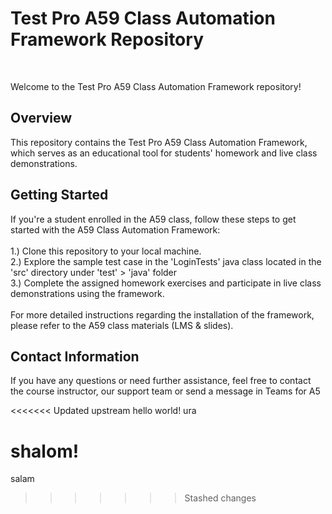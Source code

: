<h1>Test Pro A59 Class Automation Framework Repository</h1><br>

Welcome to the Test Pro A59 Class Automation Framework repository! <br>

<h2>Overview</h2>
This repository contains the Test Pro A59 Class Automation Framework, which serves as an educational tool for students' homework and live class demonstrations.

<h2>Getting Started</h2>
If you're a student enrolled in the A59 class, follow these steps to get started with the A59 Class Automation Framework:<br><br>
1.) Clone this repository to your local machine. <br>
2.) Explore the sample test case in the 'LoginTests' java class located in the 'src' directory under 'test' > 'java' folder <br>
3.) Complete the assigned homework exercises and participate in live class demonstrations using the framework. <br><br>
For more detailed instructions regarding the installation of the framework, please refer to the A59 class materials (LMS & slides).

<h2>Contact Information</h2>
If you have any questions or need further assistance, feel free to contact the course instructor, our support team or send a message in Teams for A5

<<<<<<< Updated upstream
hello world!
ura

shalom!
=======
salam

>>>>>>> Stashed changes
